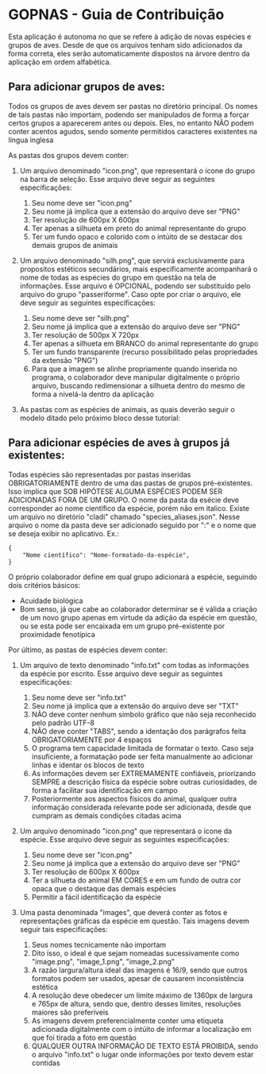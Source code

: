 # GOPNAS - Guia de Contribuição

Esta aplicação é autonoma no que se refere à adição de novas espécies e grupos de aves.
Desde de que os arquivos tenham sido adicionados da forma correta, eles serão automaticamente dispostos na árvore dentro
 da aplicação em ordem alfabética.

## Para adicionar grupos de aves:

Todos os grupos de aves devem ser pastas no diretório principal.
Os nomes de tais pastas não importam, podendo ser manipulados de forma a forçar certos grupos a aparecerem antes ou depois.
 Eles, no entanto NÃO podem conter acentos agudos, sendo somente permitidos caracteres existentes na língua inglesa

As pastas dos grupos devem conter:

1. Um arquivo denominado "icon.png", que representará o ícone do grupo na barra de seleção. Esse arquivo deve seguir as 
seguintes especificações:
    1. Seu nome deve ser "icon.png"
    2. Seu nome já implica que a extensão do arquivo deve ser "PNG"
    3. Ter resolução de 600px X 600px
    4. Ter apenas a silhueta em preto do animal representante do grupo
    5. Ter um fundo opaco e colorido com o intúito de se destacar dos demais grupos de animais

2. Um arquivo denominado "silh.png", que servirá exclusivamente para propositos estéticos secundários, mais 
especificamente acompanhará o nome de todas as espécies do grupo em questão na tela de informações. Esse arquivo é 
OPCIONAL, podendo ser substituído pelo arquivo do grupo "passeriforme". Caso opte por criar o arquivo, ele deve seguir 
as seguintes especificações:
	1. Seu nome deve ser "silh.png"
	2. Seu nome já implica que a extensão do arquivo deve ser "PNG"
	3. Ter resolução de 500px X 720px
	4. Ter apenas a silhueta em BRANCO do animal representante do grupo
	5. Ter um fundo transparente (recurso possibilitado pelas propriedades da extensão "PNG")
	6. Para que a imagem se alinhe propriamente quando inserida no programa, o colaborador deve manipular digitalmente o
	 próprio arquivo, buscando redimensionar a silhueta dentro do mesmo de forma a nivelá-la dentro da aplicação

3. As pastas com as espécies de animais, as quais deverão seguir o modelo ditado pelo próximo bloco desse tutorial:

## Para adicionar espécies de aves à grupos já existentes:
	
Todas espécies são representadas por pastas inseridas OBRIGATORIAMENTE dentro de uma das pastas de grupos pré-existentes.
 Isso implica que SOB HIPÓTESE ALGUMA ESPÉCIES PODEM SER ADICIONADAS FORA DE UM GRUPO. O nome da pasta da esécie deve corresponder ao nome científico da espécie, porém não em italico. Existe um arquivo no diretório "cladi" chamado "species_aliases.json". Nesse arquivo o nome da pasta deve ser 
 adicionado seguido por ":" e o nome que se deseja exibir no aplicativo. Ex.:

    {
	    "Nome científico": "Nome-formatado-da-espécie",
    }

O próprio colaborador define em qual grupo adicionará a espécie, seguindo dois critérios básicos:

- Acuidade biológica
- Bom senso, já que cabe ao colaborador determinar se é válida a criação de um novo grupo apenas em virtude da adição da
 espécie em questão, ou se esta pode ser encaixada em um grupo pré-existente por proximidade fenotípica

Por último, as pastas de espécies devem conter:

1. Um arquivo de texto denominado "info.txt" com todas as informações da espécie por escrito. Esse arquivo deve seguir 
as seguintes especificações:
	1. Seu nome deve ser "info.txt"
	2. Seu nome já implica que a extensão do arquivo deve ser "TXT"
	3. NÃO deve conter nenhum símbolo gráfico que não seja reconhecido pelo padrão UTF-8
	4. NÃO deve conter "TABS", sendo a identação dos parágrafos feita OBRIGATORIAMENTE por 4 espaços
	5. O programa tem capacidade limitada de formatar o texto. Caso seja insuficiente, a formatação pode ser feita 
	manualmente ao adicionar linhas e identar os blocos de texto
	6. As informações devem ser EXTREMAMENTE confiáveis, priorizando SEMPRE a descrição física da espécie sobre outras 
	curiosidades, de forma a facilitar sua identificação em campo
	7. Posteriormente aos aspectos físicos do animal, qualquer outra informação considerada relevante pode ser adicionada,
	 desde que cumpram as demais condições citadas acima

2. Um arquivo denominado "icon.png" que representará o ícone da espécie. Esse arquivo deve seguir as seguintes especificações:
	1. Seu nome deve ser "icon.png"
	2. Seu nome já implica que a extensão do arquivo deve ser "PNG"
	3. Ter resolução de 600px X 600px
	4. Ter a silhueta do animal EM CORES e em um fundo de outra cor opaca que o destaque das demais espécies
	5. Permitir a fácil identificação da espécie
	
3. Uma pasta denominada "images", que deverá conter as fotos e representações gráficas da espécie em questão. 
Tais imagens devem seguir tais especificações:
	1. Seus nomes tecnicamente não importam
	2. Dito isso, o ideal é que sejam nomeadas sucessivamente como "image.png", "image_1.png", "image_2.png"
	3. A razão largura/altura ideal das imagens é 16/9, sendo que outros formatos podem ser usados, apesar de causarem 
	inconsistência estética
	4. A resolução deve obedecer um limite máximo de 1360px de largura e 765px de altura, sendo que, dentro desses limites,
	 resoluções maiores são preferíveis
	5. As imagens devem preferencialmente conter uma etiqueta adicionada digitalmente com o intúito de informar a 
	localização em que foi tirada a foto em questão
	6. QUALQUER OUTRA INFORMAÇÃO DE TEXTO ESTÁ PROIBIDA, sendo o arquivo "info.txt" o lugar onde informações por texto 
	devem estar contidas

	
